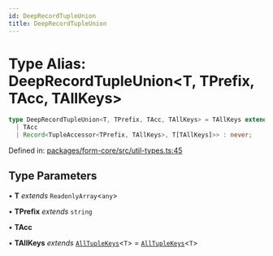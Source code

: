 ```yaml
---
id: DeepRecordTupleUnion
title: DeepRecordTupleUnion
---
```


<!-- DO NOT EDIT: this page is autogenerated from the type comments -->

# Type Alias: DeepRecordTupleUnion\<T, TPrefix, TAcc, TAllKeys\>

```ts
type DeepRecordTupleUnion<T, TPrefix, TAcc, TAllKeys> = TAllKeys extends any ? DeepRecordUnion<T[TAllKeys], TupleAccessor<TPrefix, TAllKeys>, 
  | TAcc
  | Record<TupleAccessor<TPrefix, TAllKeys>, T[TAllKeys]>> : never;
```

Defined in: [packages/form-core/src/util-types.ts:45](https://github.com/TanStack/form/blob/main/packages/form-core/src/util-types.ts#L45)

## Type Parameters

• **T** *extends* `ReadonlyArray`\<`any`\>

• **TPrefix** *extends* `string`

• **TAcc**

• **TAllKeys** *extends* [`AllTupleKeys`](alltuplekeys.md)\<`T`\> = [`AllTupleKeys`](alltuplekeys.md)\<`T`\>
